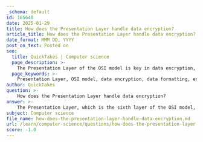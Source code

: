 ```yaml
---
_schema: default
id: 165640
date: 2025-01-29
title: How does the Presentation Layer handle data encryption?
article_title: How does the Presentation Layer handle data encryption?
date_format: MMM DD, YYYY
post_on_text: Posted on
seo:
  title: QuickTakes | Computer science
  page_description: >-
    The Presentation Layer of the OSI model is key in data encryption, involving data formatting, applying encryption algorithms like SSL and TLS, and ensuring secure communication over networks.
  page_keywords: >-
    Presentation Layer, OSI model, data encryption, data formatting, encryption algorithms, SSL, TLS, data compression, decryption, AES, network security, HTTPS
author: QuickTakes
question: >-
    How does the Presentation Layer handle data encryption?
answer: >-
    The Presentation Layer, which is the sixth layer of the OSI model, plays a crucial role in handling data encryption. Its primary functions include data formatting, compression, and encryption, ensuring that data is presented in a format that is understandable by the application layer while also maintaining security.\n\n### How the Presentation Layer Handles Data Encryption:\n\n1. **Data Formatting**: Before encryption, the Presentation Layer formats the data into a suitable structure for transmission. This may involve converting data into a specific encoding or structure that is compatible with the receiving application.\n\n2. **Encryption**: The Presentation Layer is responsible for applying encryption algorithms to the data. This process transforms the original data into a secure format that is unreadable to unauthorized users. Common encryption protocols used at this layer include SSL (Secure Sockets Layer) and TLS (Transport Layer Security). These protocols ensure that data transmitted over the network is protected from eavesdropping and tampering.\n\n3. **Compression**: In addition to encryption, the Presentation Layer may also compress data to reduce its size before transmission. This can enhance performance by minimizing the amount of data that needs to be sent over the network.\n\n4. **Decryption**: Upon receiving the encrypted data, the Presentation Layer at the destination device is responsible for decrypting the data back into its original format, making it readable for the application layer.\n\n### Examples of Encryption Protocols:\n- **SSL/TLS**: These protocols are widely used to secure communications over the internet, such as in HTTPS (HTTP Secure) for web traffic.\n- **AES (Advanced Encryption Standard)**: A symmetric encryption algorithm that may be utilized for encrypting data at the Presentation Layer.\n\nIn summary, the Presentation Layer is essential for ensuring that data is not only formatted correctly for the application layer but also secured through encryption, thereby protecting sensitive information during transmission across networks.
subject: Computer science
file_name: how-does-the-presentation-layer-handle-data-encryption.md
url: /learn/computer-science/questions/how-does-the-presentation-layer-handle-data-encryption
score: -1.0
---
```


&nbsp;